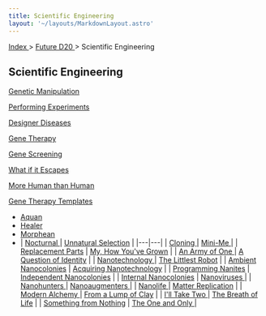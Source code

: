 ```yaml
---
title: Scientific Engineering
layout: '~/layouts/MarkdownLayout.astro'
---
```


[ Index ](/) > [ Future D20 ](/future.d20.srd) > Scientific Engineering

##  Scientific Engineering

[ Genetic Manipulation](/future.d20.srd/scientific.engineering/genetic.manipulation)

[ Performing Experiments](/future.d20.srd/scientific.engineering/performing.experments)

[ Designer Diseases](/future.d20.srd/scientific.engineering/designer.diseases)

[ Gene Therapy ](/future.d20.srd/scientific.engineering/gene.therapy)

[ Gene Screening ](/future.d20.srd/scientific.engineering/gene.screening)

[ What if it Escapes](/future.d20.srd/scientific.engineering/what.if.it.escapes)

[ More Human than Human](/future.d20.srd/scientific.engineering/more.human.than.human)

[ Gene Therapy Templates](/future.d20.srd/scientific.engineering/gene.therapy.templates)

  * [ Aquan ](/future.d20.srd/scientific.engineering/gene.therapy.templates/aquan)
  * [ Healer ](/future.d20.srd/scientific.engineering/gene.therapy.templates/healer)
  * [ Morphean ](/future.d20.srd/scientific.engineering/gene.therapy.templates/morphean)
  * | [ Nocturnal ](/future.d20.srd/scientific.engineering/gene.therapy.templates/nocturnal) | [ Unnatural Selection](/future.d20.srd/scientific.engineering/unnatural.selection) |
|---|---|
| [ Cloning ](/future.d20.srd/scientific.engineering/cloning) | [ Mini-Me ](/future.d20.srd/scientific.engineering/mini.me) |
| [ Replacement Parts](/future.d20.srd/scientific.engineering/replacement.parts) | [ My, How You've Grown](/future.d20.srd/scientific.engineering/my.how.youve.grown) |
| [ An Army of One ](/future.d20.srd/scientific.engineering/an.army.of.one) | [ A Question of Identity](/future.d20.srd/scientific.engineering/a.question.of.identity) |
| [ Nanotechnology ](/future.d20.srd/scientific.engineering/nanotechnology) | [ The Littlest Robot](/future.d20.srd/scientific.engineering/the.littlest.robot) |
| [ Ambient Nanocolonies](/future.d20.srd/scientific.engineering/ambient.nanotechnologies) | [ Acquiring Nanotechnology](/future.d20.srd/scientific.engineering/acquiring.nanotechnologies) |
| [ Programming Nanites](/future.d20.srd/scientific.engineering/programming.nanites) | [ Independent Nanocolonies](/future.d20.srd/scientific.engineering/independent.nanocolonies) |
| [ Internal Nanocolonies](/future.d20.srd/scientific.engineering/internal.nanocolonies) | [ Nanoviruses ](/future.d20.srd/scientific.engineering/nanoviruses) |
| [ Nanohunters ](/future.d20.srd/scientific.engineering/nanohunters) | [ Nanoaugmenters ](/future.d20.srd/scientific.engineering/nanoaugmenters) |
| [ Nanolife ](/future.d20.srd/scientific.engineering/nanolife) | [ Matter Replication](/future.d20.srd/scientific.engineering/matter.replication) |
| [ Modern Alchemy ](/future.d20.srd/scientific.engineering/modern.alchemy) | [ From a Lump of Clay](/future.d20.srd/scientific.engineering/from.a.lump.of.clay) |
| [ I'll Take Two ](/future.d20.srd/scientific.engineering/ill.take.two) | [ The Breath of Life](/future.d20.srd/scientific.engineering/the.breath.of.life) |
| [ Something from Nothing](/future.d20.srd/scientific.engineering/something.from.nothing) | [ The One and Only ](/future.d20.srd/scientific.engineering/the.one.and.only) |
